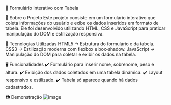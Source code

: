 📌 Formulário Interativo com Tabela

📄 Sobre o Projeto
Este projeto consiste em um formulário interativo que coleta informações do usuário e exibe os dados inseridos em formato de tabela. Ele foi desenvolvido utilizando HTML, CSS e JavaScript para praticar manipulação do DOM e estilização responsiva.

🎨 Tecnologias Utilizadas
HTML5 → Estrutura do formulário e da tabela.
CSS3 → Estilização moderna com flexbox e box-shadow.
JavaScript → Manipulação do DOM para coletar e exibir os dados na tabela.

🖥️ Funcionalidades
✔️ Formulário para inserir nome, sobrenome, peso e altura.
✔️ Exibição dos dados coletados em uma tabela dinâmica.
✔️ Layout responsivo e estilizado.
✔️ Tabela só aparece quando há dados cadastrados.

📷 Demonstração
![image](https://github.com/user-attachments/assets/fe7057d4-ec4b-4f9d-be0f-5a216d6092be)
